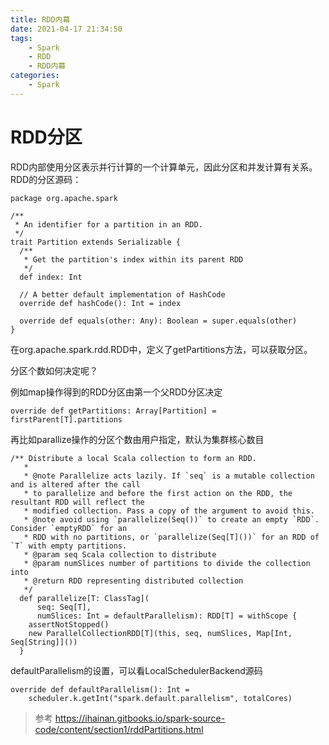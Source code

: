 ```yaml
---
title: RDD内幕
date: 2021-04-17 21:34:50
tags:
    - Spark
    - RDD
    - RDD内幕
categories: 
    - Spark
---
```




# RDD分区

RDD内部使用分区表示并行计算的一个计算单元，因此分区和并发计算有关系。RDD的分区源码：<!--more--> 

```
package org.apache.spark

/**
 * An identifier for a partition in an RDD.
 */
trait Partition extends Serializable {
  /**
   * Get the partition's index within its parent RDD
   */
  def index: Int

  // A better default implementation of HashCode
  override def hashCode(): Int = index

  override def equals(other: Any): Boolean = super.equals(other)
}
```

在org.apache.spark.rdd.RDD中，定义了getPartitions方法，可以获取分区。

分区个数如何决定呢？

例如map操作得到的RDD分区由第一个父RDD分区决定

```
override def getPartitions: Array[Partition] = firstParent[T].partitions
```

再比如parallize操作的分区个数由用户指定，默认为集群核心数目

```
/** Distribute a local Scala collection to form an RDD.
   *
   * @note Parallelize acts lazily. If `seq` is a mutable collection and is altered after the call
   * to parallelize and before the first action on the RDD, the resultant RDD will reflect the
   * modified collection. Pass a copy of the argument to avoid this.
   * @note avoid using `parallelize(Seq())` to create an empty `RDD`. Consider `emptyRDD` for an
   * RDD with no partitions, or `parallelize(Seq[T]())` for an RDD of `T` with empty partitions.
   * @param seq Scala collection to distribute
   * @param numSlices number of partitions to divide the collection into
   * @return RDD representing distributed collection
   */
  def parallelize[T: ClassTag](
      seq: Seq[T],
      numSlices: Int = defaultParallelism): RDD[T] = withScope {
    assertNotStopped()
    new ParallelCollectionRDD[T](this, seq, numSlices, Map[Int, Seq[String]]())
  }
```

defaultParallelism的设置，可以看LocalSchedulerBackend源码

```
override def defaultParallelism(): Int =
    scheduler.k.getInt("spark.default.parallelism", totalCores)
```




> 参考
https://ihainan.gitbooks.io/spark-source-code/content/section1/rddPartitions.html